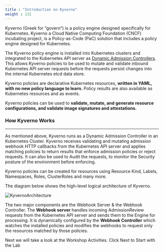 ```yaml
---
title : "Introduction on Kyverno"
weight : 131
---
```


Kyverno (Greek for “govern”) is a policy engine designed specifically for Kubernetes. Kyverno a Cloud Native Computing Foundation (CNCF) incubating project, is a Policy-as-Code (PaC) solution that includes a policy engine designed for Kubernetes. 

The Kyverno policy engine is installed into Kubernetes clusters and integrated to the Kubernetes API server as [Dynamic Admission Controllers](https://kubernetes.io/docs/reference/access-authn-authz/extensible-admission-controllers/). This allows Kyverno policies to be used to mutate and validate inbound Kubernetes API server requests before the requests persist changes into the internal Kubernetes etcd data store.

Kyverno policies are declarative Kubernetes resources, **written in YAML, with no new policy language to learn.** Policy results are also available as Kubernetes resources and as events. 

Kyverno policies can be used to **validate, mutate, and generate resource configurations, and validate image signatures and attestations.**

### How Kyverno Works
---
As mentioned above, Kyverno runs as a Dynamic Admission Controller in an Kubernetes Cluster. Kyverno receives validating and mutating admission webhook HTTP callbacks from the Kubernetes API server and applies matching policies to return results that enforce admission policies or reject requests. It can also be used to Audit the requests, to monitor the Security posture of the environment before enforcing.

Kyverno policies can be created for resources using Resource Kind, Labels, Namespaces, Roles, ClusterRoles and many more.

The diagram below shows the high-level logical architecture of Kyverno.

![KyvernoArchitecture](/static/ky-arch.png)

The two major components are the Webhook Server & the Webhook Controller. The **Webhook server** handles incoming AdmissionReview requests from the Kubernetes API server and sends them to the Engine for processing. It is dynamically configured by the **Webhook Controller** which watches the installed policies and modifies the webhooks to request only the resources matched by those policies.

Next we will take a look at the Workshop Activities. Click Next to Start with the Lab